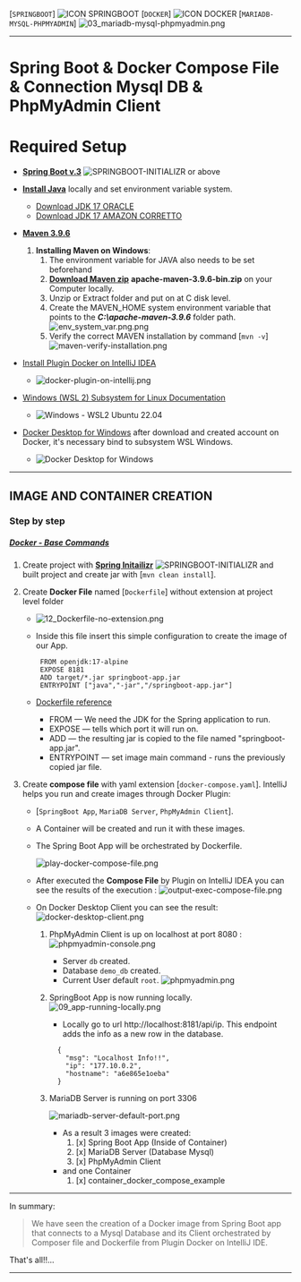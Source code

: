 
[`SPRINGBOOT`] ![ICON SPRINGBOOT](https://start.spring.io/icon_144x144.7d360c62a3c2b77823306d48e19a144b.png)   [`DOCKER`] ![ICON DOCKER](https://avatars.githubusercontent.com/u/7739233?s=200&v=4)  [`MARIADB-MYSQL-PHPMYADMIN`] ![03_mariadb-mysql-phpmyadmin.png](03_mariadb-mysql-phpmyadmin.png)


---
Spring Boot & Docker Compose File & Connection Mysql DB & PhpMyAdmin Client
=============

# Required Setup

- [**Spring Boot v.3**](http://projects.spring.io/spring-boot/)  ![SPRINGBOOT-INITIALIZR](https://spring.io/favicon-32x32.png?v=96334d577af708644f6f0495dd1c7bc8) or above
- [**Install Java**](https://docs.aws.amazon.com/corretto/latest/corretto-17-ug/windows-install.html) locally and set environment variable system.
    - [Download JDK 17 ORACLE](https://www.oracle.com/java/technologies/downloads/#java17)
    - [Download JDK 17 AMAZON CORRETTO](https://github.com/corretto/corretto-17/releases)
- [**Maven 3.9.6**](https://maven.apache.org)
    1. **Installing Maven on Windows**:
        1. The environment variable for JAVA also needs to be set beforehand
        2. [**Download Maven zip**](https://maven.apache.org/download.cgi) **apache-maven-3.9.6-bin.zip** on your Computer locally.
        3. Unzip or Extract folder and put on at C disk level.
        4. Create the MAVEN_HOME system environment variable that points to the **_C:\apache-maven-3.9.6_** folder path.
           ![env_system_var.png.png](env_system_var.png)
       5. Verify the correct MAVEN installation by command [`mvn -v`] ![maven-verify-installation.png](maven-verify-installation.png)

- [Install Plugin Docker on IntelliJ IDEA](https://plugins.jetbrains.com/plugin/7724-docker)
    * ![docker-plugin-on-intellij.png](docker-plugin-on-intellij.png)

- [Windows (WSL 2) Subsystem for Linux Documentation](https://learn.microsoft.com/en-us/windows/wsl/)
    * ![Windows - WSL2 Ubuntu 22.04](01_image_wsl.png)

- [Docker Desktop for Windows](https://docs.docker.com/desktop/install/windows-install/) after download and created account on Docker, it's necessary bind to subsystem WSL Windows.
    * ![Docker Desktop for Windows](02_image_docker_desktop.png)

----

## IMAGE AND CONTAINER CREATION


### **Step by step**

##### [Docker - Base Commands](https://docs.docker.com/reference/cli/docker/)

1. Create  project with [**Spring Initailizr**](https://start.spring.io/)  ![SPRINGBOOT-INITIALIZR](https://spring.io/favicon-32x32.png?v=96334d577af708644f6f0495dd1c7bc8) and built project and create jar with [`mvn clean install`].

2. Create **Docker File** named [`Dockerfile`] without extension at project level folder 
   * ![12_Dockerfile-no-extension.png](12_Dockerfile-no-extension.png)
    
   *  Inside this file insert this simple configuration to create the image of our App.

       ```
        FROM openjdk:17-alpine
        EXPOSE 8181
        ADD target/*.jar springboot-app.jar
        ENTRYPOINT ["java","-jar","/springboot-app.jar"]
       ```
   * [Dockerfile reference](https://docs.docker.com/reference/dockerfile/)
     - FROM — We need the JDK for the Spring application to run.
     - EXPOSE — tells which port it will run on.
     - ADD — the resulting jar is copied to the file named "springboot-app.jar".
     - ENTRYPOINT — set image main command - runs the previously copied jar file.


3. Create **compose file** with yaml extension [`docker-compose.yaml`].
   IntelliJ helps you run and create images through Docker Plugin:
    - [`SpringBoot App`, `MariaDB Server`, `PhpMyAdmin Client`]. 
    - A Container will be created and run it with these images.
    - The Spring Boot App will be orchestrated by Dockerfile.
     
      ![play-docker-compose-file.png](04_play-docker-compose-file.png)

     - After executed the **Compose File** by Plugin on IntelliJ IDEA you can see the results of the execution :
       ![output-exec-compose-file.png](05_output-exec-compose-file-IntelliJ.png)

     - On Docker Desktop Client you can see the result:
        ![docker-desktop-client.png](06_output-exec-compose-file-docker-desktop.png)

       1. PhpMyAdmin Client is up on localhost at port 8080 :
         ![phpmyadmin-console.png](07_phpmyadmin-console.png)
           - Server `db` created.
           - Database `demo_db` created.
           - Current User default `root`.
             ![phpmyadmin.png](08_phpmyadmin.png)

       2. SpringBoot App is now running locally.
          ![09_app-running-locally.png](09_app-running-locally.png)
           - Locally go to url http://localhost:8181/api/ip. 
             This endpoint adds the info as a new row in the database.
            
            ```
              {
                "msg": "Localhost Info!!",
                "ip": "177.10.0.2",
                "hostname": "a6e865e1oeba"
              }
            ```
         
       3. MariaDB Server is running on port 3306 
        
          ![mariadb-server-default-port.png](10_mariadb-server-default-port.png)

           * As a result 3 images were created:
               1. [x] Spring Boot App (Inside of Container)
               2. [x] MariaDB Server (Database Mysql)
               3. [x] PhpMyAdmin Client
           - and one Container
               1. [x] container_docker_compose_example



****
In summary:
>  We have seen the creation of a Docker image from Spring Boot app that connects to a Mysql Database and its Client
orchestrated by Composer file and Dockerfile from Plugin Docker on IntelliJ IDE.


That's all!!...
*** 
